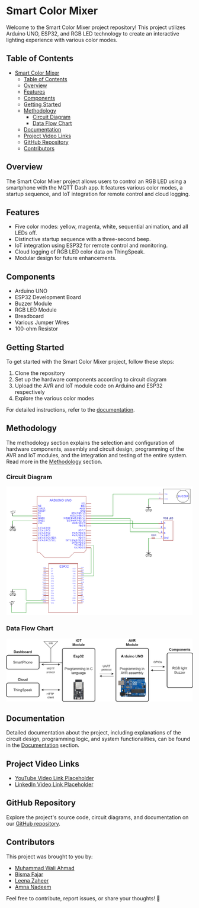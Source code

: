 # Smart Color Mixer

Welcome to the Smart Color Mixer project repository! This project utilizes Arduino UNO, ESP32, and RGB LED technology to create an interactive lighting experience with various color modes.

## Table of Contents
- [Smart Color Mixer](#smart-color-mixer)
  - [Table of Contents](#table-of-contents)
  - [Overview](#overview)
  - [Features](#features)
  - [Components](#components)
  - [Getting Started](#getting-started)
  - [Methodology](#methodology)
    - [Circuit Diagram](#circuit-diagram)
    - [Data Flow Chart](#data-flow-chart)
  - [Documentation](#documentation)
  - [Project Video Links](#project-video-links)
  - [GitHub Repository](#github-repository)
  - [Contributors](#contributors)

## Overview

The Smart Color Mixer project allows users to control an RGB LED using a smartphone with the MQTT Dash app. It features various color modes, a startup sequence, and IoT integration for remote control and cloud logging.

## Features

- Five color modes: yellow, magenta, white, sequential animation, and all LEDs off.
- Distinctive startup sequence with a three-second beep.
- IoT integration using ESP32 for remote control and monitoring.
- Cloud logging of RGB LED color data on ThingSpeak.
- Modular design for future enhancements.

## Components

- Arduino UNO
- ESP32 Development Board
- Buzzer Module
- RGB LED Module
- Breadboard
- Various Jumper Wires
- 100-ohm Resistor

## Getting Started

To get started with the Smart Color Mixer project, follow these steps:
1. Clone the repository
2. Set up the hardware components according to circuit diagram
3. Upload the AVR and IoT module code on Arduino and ESP32 respectively
4. Explore the various color modes

For detailed instructions, refer to the [documentation](#documentation).

## Methodology

The methodology section explains the selection and configuration of hardware components, assembly and circuit design, programming of the AVR and IoT modules, and the integration and testing of the entire system. Read more in the [Methodology](#methodology) section.

### Circuit Diagram

![Circuit Diagram](circuit_diagram.png)

### Data Flow Chart

![Data Flow Chart](CoalDFD.png)

## Documentation

Detailed documentation about the project, including explanations of the circuit design, programming logic, and system functionalities, can be found in the [Documentation](https://www.overleaf.com/read/cmzmmtzwzjmv#2f7dbc) section.

## Project Video Links

- [YouTube Video Link Placeholder](https://youtu.be/pDtTDaCUd7E)
- [LinkedIn Video Link Placeholder](https://www.linkedin.com/posts/muhammadwaliahmad_arduino-esp32-rgbled-activity-7148242745965400064-PseI)
## GitHub Repository

Explore the project's source code, circuit diagrams, and documentation on our [GitHub repository](https://github.com/mwaliahmad/Coal-Final-Project).

## Contributors

This project was brought to you by:
- [Muhammad Wali Ahmad](https://github.com/mwaliahmad)
- [Bisma Fajar](https://github.com/bismafajar816)
- [Leena Zaheer](https://github.com/leenazaheer734)
- [Amna Nadeem](https://github.com/amnanadeem166)

Feel free to contribute, report issues, or share your thoughts! 🚀
